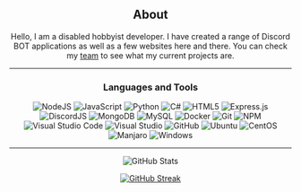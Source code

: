 <div align="center">
  
## About
Hello, I am a disabled hobbyist developer. I have created a range of Discord BOT applications as well as a few websites here and there. You can check my [team](https://github.com/tbr-development) to see what my current projects are.

-------------------

### Languages and Tools 

![NodeJS](https://img.shields.io/badge/Node.JS-%2343853D.svg?style=plastic&logo=node.js&logoColor=white)
![JavaScript](https://img.shields.io/badge/Javascript-%23323330.svg?style=plastic&logo=javascript&logoColor=%23F7DF1E)
![Python](https://img.shields.io/badge/Python-%2314354C.svg?style=plastic&logo=python&logoColor=white)
![C#](https://img.shields.io/badge/CS-%23239120.svg?style=plastic&logo=c-sharp&logoColor=white)
![HTML5](https://img.shields.io/badge/HTML5-%23E34F26.svg?style=plastic&logo=html5&logoColor=white)
![Express.js](https://img.shields.io/badge/Express-%23404d59.svg?style=plastic&logo=express&logoColor=%2361DAFB)
![DiscordJS](https://img.shields.io/badge/Discord-%232C3454.svg?style=plastic&logo=Discord&logoColor=Blue)
![MongoDB](https://img.shields.io/badge/MonoDB-%234ea94b.svg?style=plastic&logo=mongodb&logoColor=white)
![MySQL](https://img.shields.io/badge/MySQL-%2300f.svg?style=plastic&logo=mysql&logoColor=white)
![Docker](https://img.shields.io/badge/Docker-%230db7ed.svg?style=plastic&logo=docker&logoColor=white)
![Git](https://img.shields.io/badge/Git-%23F05033.svg?style=plastic&logo=git&logoColor=white)
![NPM](https://img.shields.io/badge/NPM-%23000000.svg?style=plastic&logo=npm&logoColor=white)
![Visual Studio Code](https://img.shields.io/badge/VS%20Code-0078d7.svg?style=plastic&logo=visual-studio-code&logoColor=white)
![Visual Studio](https://img.shields.io/badge/Visual%20Studio-5C2D91.svg?style=plastic&logo=visual-studio&logoColor=white)
![GitHub](https://img.shields.io/badge/Github-%23121011.svg?style=plastic&logo=github&logoColor=white)
![Ubuntu](https://img.shields.io/badge/Ubuntu-E95420.svg?style=plastic&logo=ubuntu&logoColor=white)
![CentOS](https://img.shields.io/badge/CentOS-%230db7ed.svg?style=plastic&logo=centos&logoColor=white)
![Manjaro](https://img.shields.io/badge/Manjaro-%2343853D.svg?style=plastic&logo=manjaro&logoColor=white)
![Windows](https://img.shields.io/badge/Windows-0078d7.svg?style=plastic&logo=windows&logoColor=white)
  
-------------------
  
![GitHub Stats](https://github-readme-stats-tbr-development.vercel.app/api?username=PhantomNimbi&show_icons=true&theme=radical&count_private=true&include_all_commits=true)

[![GitHub Streak](http://github-readme-streak-stats.herokuapp.com?user=PhantomNimbi&theme=radical)](https://git.io/streak-stats)

 <div>
